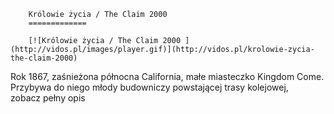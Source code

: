 
        Królowie życia / The Claim 2000 
        =============
        
        [![Królowie życia / The Claim 2000 ](http://vidos.pl/images/player.gif)](http://vidos.pl/krolowie-zycia-the-claim-2000)
        
        
 Rok 1867, zaśnieżona północna California, małe miasteczko Kingdom Come. Przybywa do niego młody budowniczy powstającej trasy kolejowej, zobacz pełny opis
    
